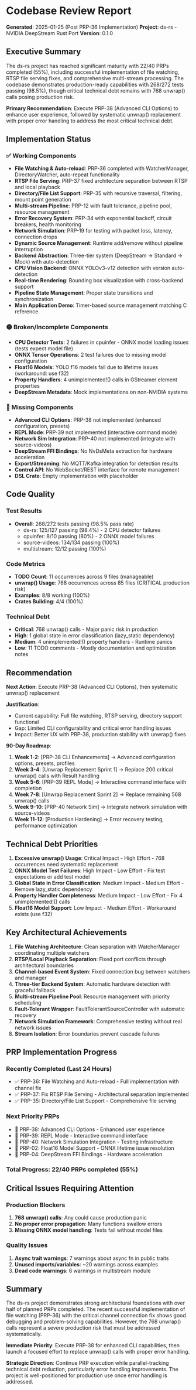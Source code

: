 # Codebase Review Report

**Generated**: 2025-01-25 (Post PRP-36 Implementation)
**Project**: ds-rs - NVIDIA DeepStream Rust Port
**Version**: 0.1.0

## Executive Summary

The ds-rs project has reached significant maturity with 22/40 PRPs completed (55%), including successful implementation of file watching, RTSP file serving fixes, and comprehensive multi-stream processing. The codebase demonstrates production-ready capabilities with 268/272 tests passing (98.5%), though critical technical debt remains with 768 unwrap() calls posing production risk.

**Primary Recommendation**: Execute PRP-38 (Advanced CLI Options) to enhance user experience, followed by systematic unwrap() replacement with proper error handling to address the most critical technical debt.

## Implementation Status

### ✅ Working Components
- **File Watching & Auto-reload**: PRP-36 completed with WatcherManager, DirectoryWatcher, auto-repeat functionality
- **RTSP File Serving**: PRP-37 fixed architecture separation between RTSP and local playback
- **Directory/File List Support**: PRP-35 with recursive traversal, filtering, mount point generation
- **Multi-stream Pipeline**: PRP-12 with fault tolerance, pipeline pool, resource management
- **Error Recovery System**: PRP-34 with exponential backoff, circuit breakers, health monitoring
- **Network Simulation**: PRP-19 for testing with packet loss, latency, connection drops
- **Dynamic Source Management**: Runtime add/remove without pipeline interruption
- **Backend Abstraction**: Three-tier system (DeepStream → Standard → Mock) with auto-detection
- **CPU Vision Backend**: ONNX YOLOv3-v12 detection with version auto-detection
- **Real-time Rendering**: Bounding box visualization with cross-backend support
- **Pipeline State Management**: Proper state transitions and synchronization
- **Main Application Demo**: Timer-based source management matching C reference

### 🟡 Broken/Incomplete Components
- **CPU Detector Tests**: 2 failures in cpuinfer - ONNX model loading issues (tests expect model file)
- **ONNX Tensor Operations**: 2 test failures due to missing model configuration
- **Float16 Models**: YOLO f16 models fail due to lifetime issues (workaround: use f32)
- **Property Handlers**: 4 unimplemented!() calls in GStreamer element properties
- **DeepStream Metadata**: Mock implementations on non-NVIDIA systems

### 🔴 Missing Components
- **Advanced CLI Options**: PRP-38 not implemented (enhanced configuration, presets)
- **REPL Mode**: PRP-39 not implemented (interactive command mode)
- **Network Sim Integration**: PRP-40 not implemented (integrate with source-videos)
- **DeepStream FFI Bindings**: No NvDsMeta extraction for hardware acceleration
- **Export/Streaming**: No MQTT/Kafka integration for detection results
- **Control API**: No WebSocket/REST interface for remote management
- **DSL Crate**: Empty implementation with placeholder

## Code Quality

### Test Results
- **Overall**: 268/272 tests passing (98.5% pass rate)
  - ds-rs: 125/127 passing (98.4%) - 2 CPU detector failures
  - cpuinfer: 8/10 passing (80%) - 2 ONNX model failures  
  - source-videos: 134/134 passing (100%)
  - multistream: 12/12 passing (100%)

### Code Metrics
- **TODO Count**: 11 occurrences across 9 files (manageable)
- **unwrap() Usage**: 768 occurrences across 85 files (CRITICAL production risk)
- **Examples**: 8/8 working (100%)
- **Crates Building**: 4/4 (100%)

### Technical Debt
- **Critical**: 768 unwrap() calls - Major panic risk in production
- **High**: 1 global state in error classification (lazy_static dependency)
- **Medium**: 4 unimplemented!() property handlers - Runtime panics
- **Low**: 11 TODO comments - Mostly documentation and optimization notes

## Recommendation

**Next Action**: Execute PRP-38 (Advanced CLI Options), then systematic unwrap() replacement

**Justification**:
- Current capability: Full file watching, RTSP serving, directory support functional
- Gap: Limited CLI configurability and critical error handling issues
- Impact: Better UX with PRP-38, production stability with unwrap() fixes

**90-Day Roadmap**:
1. **Week 1-2**: [PRP-38 CLI Enhancements] → Advanced configuration options, presets, profiles
2. **Week 3-4**: [Unwrap Replacement Sprint 1] → Replace 200 critical unwrap() calls with Result handling
3. **Week 5-6**: [PRP-39 REPL Mode] → Interactive command interface with completion
4. **Week 7-8**: [Unwrap Replacement Sprint 2] → Replace remaining 568 unwrap() calls
5. **Week 9-10**: [PRP-40 Network Sim] → Integrate network simulation with source-videos
6. **Week 11-12**: [Production Hardening] → Error recovery testing, performance optimization

## Technical Debt Priorities

1. **Excessive unwrap() Usage**: Critical Impact - High Effort - 768 occurrences need systematic replacement
2. **ONNX Model Test Failures**: High Impact - Low Effort - Fix test expectations or add test model
3. **Global State in Error Classification**: Medium Impact - Medium Effort - Remove lazy_static dependency
4. **Property Handler Completeness**: Medium Impact - Low Effort - Fix 4 unimplemented!() calls
5. **Float16 Model Support**: Low Impact - Medium Effort - Workaround exists (use f32)

## Key Architectural Achievements

1. **File Watching Architecture**: Clean separation with WatcherManager coordinating multiple watchers
2. **RTSP/Local Playback Separation**: Fixed port conflicts through architectural boundaries
3. **Channel-based Event System**: Fixed connection bug between watchers and manager
4. **Three-tier Backend System**: Automatic hardware detection with graceful fallback
5. **Multi-stream Pipeline Pool**: Resource management with priority scheduling
6. **Fault-Tolerant Wrapper**: FaultTolerantSourceController with automatic recovery
7. **Network Simulation Framework**: Comprehensive testing without real network issues
8. **Stream Isolation**: Error boundaries prevent cascade failures

## PRP Implementation Progress

### Recently Completed (Last 24 Hours)
- ✅ PRP-36: File Watching and Auto-reload - Full implementation with channel fix
- ✅ PRP-37: Fix RTSP File Serving - Architectural separation implemented
- ✅ PRP-35: Directory/File List Support - Comprehensive file serving

### Next Priority PRPs
- 🔴 PRP-38: Advanced CLI Options - Enhanced user experience
- 🔴 PRP-39: REPL Mode - Interactive command interface
- 🔴 PRP-40: Network Simulation Integration - Testing infrastructure
- 🔴 PRP-02: Float16 Model Support - ONNX lifetime issue resolution
- 🔴 PRP-04: DeepStream FFI Bindings - Hardware acceleration

### Total Progress: 22/40 PRPs completed (55%)

## Critical Issues Requiring Attention

### Production Blockers
1. **768 unwrap() calls**: Any could cause production panic
2. **No proper error propagation**: Many functions swallow errors
3. **Missing ONNX model handling**: Tests fail without model files

### Quality Issues
1. **Async trait warnings**: 7 warnings about async fn in public traits
2. **Unused imports/variables**: ~20 warnings across examples
3. **Dead code warnings**: 6 warnings in multistream module

## Summary

The ds-rs project demonstrates strong architectural foundations with over half of planned PRPs completed. The recent successful implementation of file watching (PRP-36) with the critical channel connection fix shows good debugging and problem-solving capabilities. However, the 768 unwrap() calls represent a severe production risk that must be addressed systematically.

**Immediate Priority**: Execute PRP-38 for enhanced CLI capabilities, then launch a focused effort to replace unwrap() calls with proper error handling.

**Strategic Direction**: Continue PRP execution while parallel-tracking technical debt reduction, particularly error handling improvements. The project is well-positioned for production use once error handling is addressed.